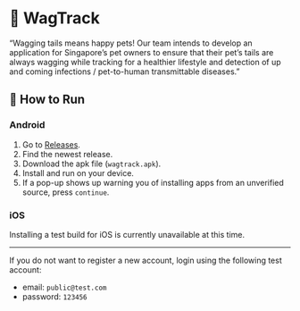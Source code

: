 # :dog: WagTrack

“Wagging tails means happy pets! Our team intends to develop an application for Singapore’s pet owners to ensure that their pet’s tails are always wagging while tracking for a healthier lifestyle and detection of up and coming infections / pet-to-human transmittable diseases.”

## :rocket: How to Run

### Android

1. Go to [Releases](https://github.com/LunarEclipz/WagTrack/releases).
2. Find the newest release.
3. Download the apk file (`wagtrack.apk`).
4. Install and run on your device.
5. If a pop-up shows up warning you of installing apps from an unverified source, press `continue`.

### iOS

Installing a test build for iOS is currently unavailable at this time.

---

If you do not want to register a new account, login using the following test account:

- email: `public@test.com`
- password: `123456`
